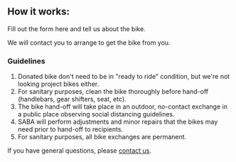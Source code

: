 ## How it works:
Fill out the form here and tell us about the bike.

We will contact you to arrange to get the bike from you.

### Guidelines
1. Donated bike don't need to be in "ready to ride" condition, but we're not looking 
project bikes either. 
2. For sanitary purposes, clean the bike thoroughly before hand-off 
(handlebars, gear shifters, seat, etc).
3. The bike hand-off will take place in an outdoor, 
no-contact exchange in a public place observing social distancing guidelines.
2. SABA will perform adjustments and minor repairs that the bikes may need prior to hand-off to recipients.
5. For sanitary purposes, all bike exchanges are permanent.

If you have general questions, please [contact us](/contact/).
